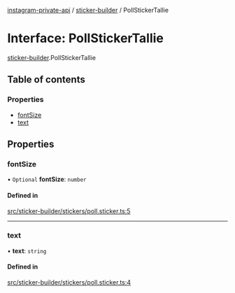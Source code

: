 [instagram-private-api](../../README.md) / [sticker-builder](../../modules/sticker_builder.md) / PollStickerTallie

# Interface: PollStickerTallie

[sticker-builder](../../modules/sticker_builder.md).PollStickerTallie

## Table of contents

### Properties

- [fontSize](PollStickerTallie.md#fontsize)
- [text](PollStickerTallie.md#text)

## Properties

### fontSize

• `Optional` **fontSize**: `number`

#### Defined in

[src/sticker-builder/stickers/poll.sticker.ts:5](https://github.com/Nerixyz/instagram-private-api/blob/b3351b9/src/sticker-builder/stickers/poll.sticker.ts#L5)

___

### text

• **text**: `string`

#### Defined in

[src/sticker-builder/stickers/poll.sticker.ts:4](https://github.com/Nerixyz/instagram-private-api/blob/b3351b9/src/sticker-builder/stickers/poll.sticker.ts#L4)
